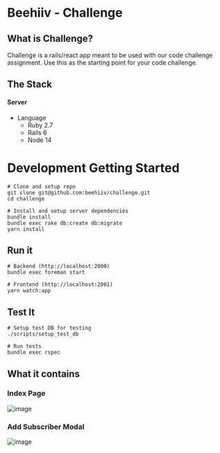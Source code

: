 # Beehiiv - Challenge

## What is Challenge?

Challenge is a rails/react app meant to be used with our code challenge assignment. Use this as the starting point for your code challenge.

## The Stack

#### Server
- Language
  - Ruby 2.7
  - Rails 6
  - Node 14

# Development Getting Started

    # Clone and setup repo
    git clone git@github.com:beehiiv/challenge.git
    cd challenge

    # Install and setup server dependencies
    bundle install
    bundle exec rake db:create db:migrate
    yarn install

## Run it

    # Backend (http://localhost:2000)
    bundle exec foreman start

    # Frontend (http://localhost:2001)
    yarn watch:app

## Test It

    # Setup test DB for testing
    ./scripts/setup_test_db

    # Run tests
    bundle exec rspec

## What it contains

### Index Page

![image](https://user-images.githubusercontent.com/5751986/138575193-5c8129fe-4bd6-4d08-93e8-606c9d7e6372.png)

### Add Subscriber Modal

![image](https://user-images.githubusercontent.com/5751986/138575195-366d8677-ccf8-482c-aa37-57c2b182ab8b.png)